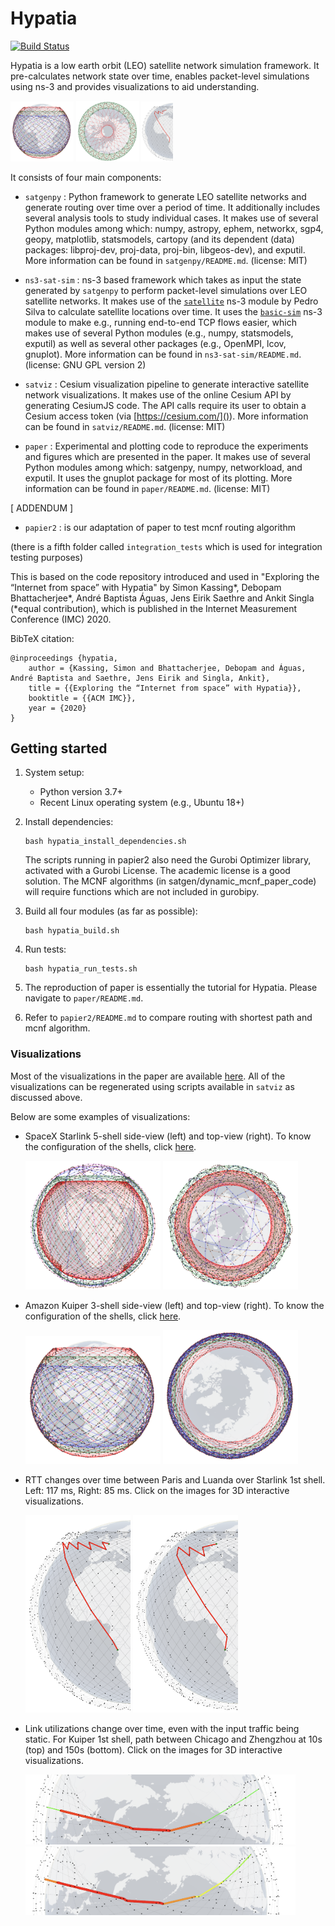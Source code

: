 # Hypatia

[![Build Status](https://travis-ci.com/snkas/hypatia.svg?branch=master)](https://travis-ci.com/snkas/hypatia)

Hypatia is a low earth orbit (LEO) satellite network simulation framework. It pre-calculates network state over time, enables packet-level simulations using ns-3 and provides visualizations to aid understanding.

<a href="#"><img alt="Kuiper side-view" src="https://raw.githubusercontent.com/leosatsim/leosatsim.github.io/master/images/Kuiper_side_view.png" width="20%" /></a>
<a href="#"><img alt="Telesat top-view" src="https://raw.githubusercontent.com/leosatsim/leosatsim.github.io/master/images/Telesat_top_view.png" width="20%" /></a>
<a href="#"><img alt="starlink_paris_luanda_short" src="https://raw.githubusercontent.com/leosatsim/leosatsim.github.io/master/images/starlink_paris_luanda_short.png" width="10%" /></a>

It consists of four main components:

* `satgenpy` : Python framework to generate LEO satellite networks and generate 
  routing over time over a period of time. It additionally includes several 
  analysis tools to study individual cases. It makes use of several Python modules
  among which: numpy, astropy, ephem, networkx, sgp4, geopy, matplotlib, 
  statsmodels, cartopy (and its dependent (data) packages: libproj-dev, proj-data,
  proj-bin, libgeos-dev), and exputil.
  More information can be found in `satgenpy/README.md`.
  (license: MIT)

* `ns3-sat-sim` : ns-3 based framework which takes as input the state generated 
  by `satgenpy` to perform packet-level simulations over LEO satellite networks.
  It makes use of the [`satellite`](https://gitlab.inesctec.pt/pmms/ns3-satellite)
  ns-3 module by Pedro Silva to calculate satellite locations over time.
  It uses the [`basic-sim`](https://github.com/snkas/basic-sim/tree/3b32597c183e1039be7f0bede17d36d354696776) 
  ns-3 module to make e.g., running end-to-end TCP flows easier, which makes use of several Python
  modules (e.g., numpy, statsmodels, exputil) as well as several other packages (e.g., OpenMPI, lcov, gnuplot).
  More information can be found in `ns3-sat-sim/README.md`.
  (license: GNU GPL version 2)
  
* `satviz` : Cesium visualization pipeline to generate interactive satellite network
  visualizations. It makes use of the online Cesium API by generating CesiumJS code.
  The API calls require its user to obtain a Cesium access token (via [https://cesium.com/]()).
  More information can be found in `satviz/README.md`.
  (license: MIT)

* `paper` : Experimental and plotting code to reproduce the experiments and 
  figures which are presented in the paper.
  It makes use of several Python modules among which: satgenpy, numpy, networkload, and exputil.
  It uses the gnuplot package for most of its plotting.
  More information can be found in `paper/README.md`.
  (license: MIT)
  
[ ADDENDUM ]
* `papier2` : is our adaptation of paper to test mcnf routing algorithm
  
(there is a fifth folder called `integration_tests` which is used for integration testing purposes)

This is based on the code repository introduced and used in "Exploring the “Internet from space” with Hypatia" 
by Simon Kassing*, Debopam Bhattacherjee*, André Baptista Águas, Jens Eirik Saethre and Ankit Singla
(*equal contribution), which is published in the Internet Measurement Conference (IMC) 2020.

BibTeX citation:
```
@inproceedings {hypatia,
    author = {Kassing, Simon and Bhattacherjee, Debopam and Águas, André Baptista and Saethre, Jens Eirik and Singla, Ankit},
    title = {{Exploring the “Internet from space” with Hypatia}},
    booktitle = {{ACM IMC}},
    year = {2020}
}
```

## Getting started

1. System setup:
   - Python version 3.7+
   - Recent Linux operating system (e.g., Ubuntu 18+)

2. Install dependencies:
   ```
   bash hypatia_install_dependencies.sh
   ```
   The scripts running in papier2 also need the Gurobi Optimizer library, activated with a Gurobi License. The academic license is a good solution. The MCNF algorithms (in satgen/dynamic_mcnf_paper_code) will require functions which are not included in gurobipy.
   
3. Build all four modules (as far as possible):
   ```
   bash hypatia_build.sh
   ```
   
4. Run tests:
   ```
   bash hypatia_run_tests.sh
   ```

5. The reproduction of paper is essentially the tutorial for Hypatia.
   Please navigate to `paper/README.md`.

6. Refer to `papier2/README.md` to compare routing with shortest path and mcnf algorithm.

### Visualizations
Most of the visualizations in the paper are available [here](https://leosatsim.github.io/).
All of the visualizations can be regenerated using scripts available in `satviz` as discussed above.

Below are some examples of visualizations:

- SpaceX Starlink 5-shell side-view (left) and top-view (right). To know the configuration of the shells, click [here](https://leosatsim.github.io/).

  <a href="#"><img alt="Starlink side-view" src="https://raw.githubusercontent.com/leosatsim/leosatsim.github.io/master/images/Starlink_side_view.png" width="45%" /></a>
  <a href="#"><img alt="Starlink top-view" src="https://raw.githubusercontent.com/leosatsim/leosatsim.github.io/master/images/Starlink_top_view.png" width="45%" /></a>

- Amazon Kuiper 3-shell side-view (left) and top-view (right). To know the configuration of the shells, click [here](https://leosatsim.github.io/kuiper.html).

  <a href="#"><img alt="Kuiper side-view" src="https://raw.githubusercontent.com/leosatsim/leosatsim.github.io/master/images/Kuiper_side_view.png" width="45%" /></a>
  <a href="#"><img alt="Kuiper top-view" src="https://raw.githubusercontent.com/leosatsim/leosatsim.github.io/master/images/Kuiper_top_view.png" width="45%" /></a>

- RTT changes over time between Paris and Luanda over Starlink 1st shell. Left: 117 ms, Right: 85 ms. Click on the images for 3D interactive visualizations.

  <a href="https://leosatsim.github.io/starlink_550_path_Paris_1608_Luanda_1650_46800.html"><img alt="starlink_paris_luanda_long" src="https://raw.githubusercontent.com/leosatsim/leosatsim.github.io/master/images/starlink_paris_luanda_long.png" width="35%" /></a>
  <a href="https://leosatsim.github.io/starlink_550_path_Paris_1608_Luanda_1650_139900.html"><img alt="starlink_paris_luanda_short" src="https://raw.githubusercontent.com/leosatsim/leosatsim.github.io/master/images/starlink_paris_luanda_short.png" width="35%" /></a>

- Link utilizations change over time, even with the input traffic being static. For Kuiper 1st shell, path between Chicago and Zhengzhou at 10s (top) and 150s (bottom). Click on the images for 3D interactive visualizations.

  <a href="https://leosatsim.github.io/kuiper_630_path_wise_util_Chicago_1193_Zhengzhou_1243_10000.html"><img alt="kuiper_Chicago_Zhengzhou_10s" src="https://raw.githubusercontent.com/leosatsim/leosatsim.github.io/master/images/kuiper_Chicago_Zhengzhou_10s.png" width="90%" /></a>
  <a href="https://leosatsim.github.io/kuiper_630_path_wise_util_Chicago_1193_Zhengzhou_1243_150000.html"><img alt="kuiper_Chicago_Zhengzhou_150s" src="https://raw.githubusercontent.com/leosatsim/leosatsim.github.io/master/images/kuiper_Chicago_Zhengzhou_150s.png" width="90%" /></a>
